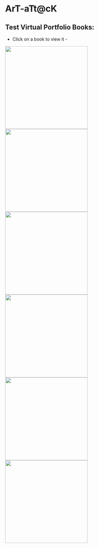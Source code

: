 # ArT-aTt@cK

## Test Virtual Portfolio Books:

- Click on a book to view it - 

<p float="middle">
    <a href="https://shellywell123.github.io/The-Shenanigans-of-Shellywell123/shenanigan/Test%20Book/index.html">
        <img src="https://shellywell123.github.io/The-Shenanigans-of-Shellywell123/shenanigan/sketchbooks/Covers/Unit-1A.jpg" width="265" />
    </a>
    <a href="https://shellywell123.github.io/The-Shenanigans-of-Shellywell123/shenanigan/Test%20Book/index.html">
        <img src="https://shellywell123.github.io/The-Shenanigans-of-Shellywell123/shenanigan/sketchbooks/Covers/Unit-1B.jpg" width="265" />
    </a>
    <a href="https://shellywell123.github.io/The-Shenanigans-of-Shellywell123/shenanigan/Test%20Book/index.html">
        <img src="https://shellywell123.github.io/The-Shenanigans-of-Shellywell123/shenanigan/sketchbooks/Covers/Unit-2.jpg" width="265" />
    </a>
    <a href="https://shellywell123.github.io/The-Shenanigans-of-Shellywell123/shenanigan/Test%20Book/index.html">
        <img src="https://shellywell123.github.io/The-Shenanigans-of-Shellywell123/shenanigan/sketchbooks/Covers/Unit-4.jpg" width="265" />
    </a>
    <a href="https://shellywell123.github.io/The-Shenanigans-of-Shellywell123/shenanigan/Test%20Book/index.html">
        <img src="https://shellywell123.github.io/The-Shenanigans-of-Shellywell123/shenanigan/sketchbooks/Covers/Unit-X.jpg" width="265" />
    </a>
    <a href="https://shellywell123.github.io/The-Shenanigans-of-Shellywell123/shenanigan/Test%20Book/index.html">
        <img src="https://shellywell123.github.io/The-Shenanigans-of-Shellywell123/shenanigan/sketchbooks/Covers/Unit-Y.jpg" width="265" />
    </a>
</p>

